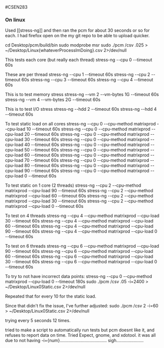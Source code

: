 #CSEN283 
### On linux
Used [[stress-ng]] and then ran the pcm for about 30 seconds or so for each. I had firefox open on the my git repo to be able to upload quicker. 

cd Desktop/pcm/build/bin
sudo modprobe msr
sudo ./pcm /csv .025 > ~/Desktop/Linux{whateverProcessImDoing}.csv 2>/dev/null

This tests each core (but really each thread)
stress-ng --cpu 0 --timeout 60s

These are per thread
stress-ng --cpu 1 --timeout 60s
stress-ng --cpu 2 --timeout 60s
stress-ng --cpu 3 --timeout 60s
stress-ng --cpu 4 --timeout 60s

This is to test memory stress
stress-ng --vm 2 --vm-bytes 1G --timeout 60s
stress-ng --vm 4 --vm-bytes 2G --timeout 60s

This is to test I/O stress
stress-ng --hdd 2 --timeout 60s
stress-ng --hdd 4 --timeout 60s

To test static load on all cores
stress-ng --cpu 0 --cpu-method matrixprod --cpu-load 10 --timeout 60s
stress-ng --cpu 0 --cpu-method matrixprod --cpu-load 20 --timeout 60s
stress-ng --cpu 0 --cpu-method matrixprod --cpu-load 30 --timeout 60s
stress-ng --cpu 0 --cpu-method matrixprod --cpu-load 40 --timeout 60s
stress-ng --cpu 0 --cpu-method matrixprod --cpu-load 50 --timeout 60s
stress-ng --cpu 0 --cpu-method matrixprod --cpu-load 60 --timeout 60s
stress-ng --cpu 0 --cpu-method matrixprod --cpu-load 70 --timeout 60s
stress-ng --cpu 0 --cpu-method matrixprod --cpu-load 80 --timeout 60s
stress-ng --cpu 0 --cpu-method matrixprod --cpu-load 90 --timeout 60s
stress-ng --cpu 0 --cpu-method matrixprod --cpu-load 0 --timeout 60s

To test static on 1 core (2 threads)
stress-ng --cpu 2 --cpu-method matrixprod --cpu-load 90 --timeout 60s
stress-ng --cpu 2 --cpu-method matrixprod --cpu-load 60 --timeout 60s
stress-ng --cpu 2 --cpu-method matrixprod --cpu-load 30 --timeout 60s
stress-ng --cpu 2 --cpu-method matrixprod --cpu-load 0 --timeout 60s

To test on 4 threads
stress-ng --cpu 4 --cpu-method matrixprod --cpu-load 30 --timeout 60s
stress-ng --cpu 4 --cpu-method matrixprod --cpu-load 60 --timeout 60s
stress-ng --cpu 4 --cpu-method matrixprod --cpu-load 90 --timeout 60s
stress-ng --cpu 4 --cpu-method matrixprod --cpu-load 0 --timeout 60s

To test on 6 threads
stress-ng --cpu 6 --cpu-method matrixprod --cpu-load 90 --timeout 60s
stress-ng --cpu 6 --cpu-method matrixprod --cpu-load 60 --timeout 60s
stress-ng --cpu 6 --cpu-method matrixprod --cpu-load 30 --timeout 60s
stress-ng --cpu 6 --cpu-method matrixprod --cpu-load 0 --timeout 60s


To try to not have incorrect data points:
stress-ng --cpu 0 --cpu-method matrixprod --cpu-load 0 --timeout 180s
sudo ./pcm /csv .05 -i=2400 > ~/Desktop/Linux0Static.csv 2>/dev/null

Repeated that for every 10 for the static load.

Since that didn't fix the issue, I've further adjusted:
sudo ./pcm /csv 2 -i=60 > ~/Desktop/Linux0Static.csv 2>/dev/null

trying every 5 seconds 12 times.

tried to make a script to automatically run tests but pcm doesnt like it, and refuses to report data on time. Tried Expect, gnome, and xdotool. it was all due to not having -i={num}...................................... sigh......................
